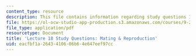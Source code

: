 ```yaml
---
content_type: resource
description: This file contains information regarding study questions 18.
file: https://ol-ocw-studio-app-production.s3.amazonaws.com/courses/9-20-animal-behavior-fall-2013/eacfbf1a2643410606b64e647eef97cc_MIT9_20F13_L18_Qs.pdf
file_type: application/pdf
resourcetype: Document
title: 'Lecture 18 Study Questions: Mating & Reproduction'
uid: eacfbf1a-2643-4106-06b6-4e647eef97cc
---
```

